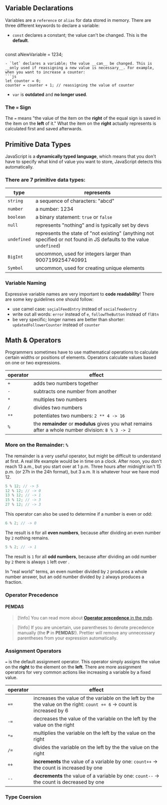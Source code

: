 ## Variable Declarations

Variables are a `reference` or `alias` for data stored in memory.
There are three different keywords to declare a variable:
- `const` declares a constant; the value can't be changed. This is the __default__.
  ```js
const aNewVariable = 1234;
```
- `let` declares a variable; the value __can__ be changed. This is __only used if reassigning a new value is necessary__. For example, when you want to increase a counter:
```js
let counter = 0;
counter = counter + 1; // reassigning the value of counter
```  
- `var` is __outdated__ and __no longer used__.

### The `=` Sign
The `=` means "the value of the item on the __right__ of the equal sign is saved in the item on the __left__ of it." What the item on the __right__ actually represents is calculated first and saved afterwards.

## Primitive Data Types

JavaScript is a __dynamically typed language__, which means that you don't have to specify what kind of value you want to store, JavaScript detects this automatically.

### There are 7 primitive data types:

| type        | represents                                                                                                           |
| ----------- | -------------------------------------------------------------------------------------------------------------------- |
| `string`    | a sequence of characters: "abcd"                                                                                     |
| `number`    | a number: 1234                                                                                                       |
| `boolean`   | a binary statement: `true` or `false`                                                                                |
| `null`      | represents "nothing" and is typically set by devs                                                                    |
| `undefined` | represents the state of "not existing" (anything not specified or not found in JS defaults to the value `undefined`) |
| `BigInt`    | uncommon, used for integers larger than 9007199254740991                                                             |
| `Symbol`    | uncommon, used for creating unique elements                                                                          |

### Variable Naming

Expressive variable names are very important to __code readability__! There are some key guidelines one should follow:
- use camel case: `soçialFeedEntry` instead of `socialfeedentry`
- write out all words: `error` instead of `e`, `followTheButton` instead of `flBtn`
- be very specific; longer names are better than shorter: `updatedFollowerCounter` instead of `counter`

## Math & Operators

Programmers sometimes have to use mathematical operations to calculate certain widths or positions of elements. Operators calculate values based on one or two expressions.

| operator | effect                                                                                              |
| -------- | --------------------------------------------------------------------------------------------------- |
| `+`      | adds two numbers together                                                                           |
| `-`      | subtracts one number from another                                                                   |
| `*`      | multiples two numbers                                                                               |
| `/`      | divides two numbers                                                                                 |
| `**`     | potentiates two numbers: `2 ** 4 -> 16`                                                             |
| `%`      | the __remainder__ or __modulus__ gives you what remains after a whole number division: `8 % 3 -> 2` |

### More on the Remainder: `%`

The remainder is a very useful operator, but might be difficult to understand at first. A real life example would be in time on a clock. After noon, you don't reach 13 a.m., but you start over at 1 p.m. Three hours after midnight isn't 15 p.m. (or 27h in the 24h format), but 3 a.m. It is whatever hour we have mod 12.

```js
5 % 12; // -> 5
12 % 12; // -> 0
13 % 12; // -> 1
15 % 12; // -> 3
27 % 12; // -> 3
```

This operator can also be used to determine if a number is even or odd:

```js
6 % 2; // -> 0
```

The result is `0` for all __even numbers__, because after dividing an even number by `2` nothing remains.

```js
5 % 2; // -> 1
```

The result is `1` for all __odd numbers__, because after dividing an odd number by `2` there is always `1` left over .

In "real world" terms, an even number divided by `2` produces a whole number answer, but an odd number divided by `2` always produces a fraction.

### Operator Precedence

#### __PEMDAS__

> [!info] You can read more about [__Operator precedence__ in the mdn](https://developer.mozilla.org/en-US/docs/Web/JavaScript/Reference/Operators/Operator_Precedence).

> [!info] If you are uncertain, use parentheses to denote precedence manually (the __P__ in __PEMDAS__!). Prettier will remove any unnecessary parentheses from your expression automatically.

### Assignment Operators

`=` is the default assignment operator. This operator simply assigns the value on the __right__ to the element on the __left__. There are more assignment operators for very common actions like increasing a variable by a fixed value.

| operator | effect                                                                                                                 |
| -------- | ---------------------------------------------------------------------------------------------------------------------- |
| `+=`     | increases the value of the variable on the left by the the value on the right: `count += 6` -> count is increased by 6 |
| `-=`     | decreases the value of the variable on the left by the value on the right                                              |
| `*=`     | multiplies the variable on the left by the value on the right                                                          |
| `/=`     | divides the variable on the left by the the value on the right                                                         |
| `++`     | __increments__ the value of a variable by one: `count++` -> the count is increased by one                              |
| `--`     | __decrements__ the value of a variable by one: `count--` -> the count is decreased by one                              |

### Type Coersion

